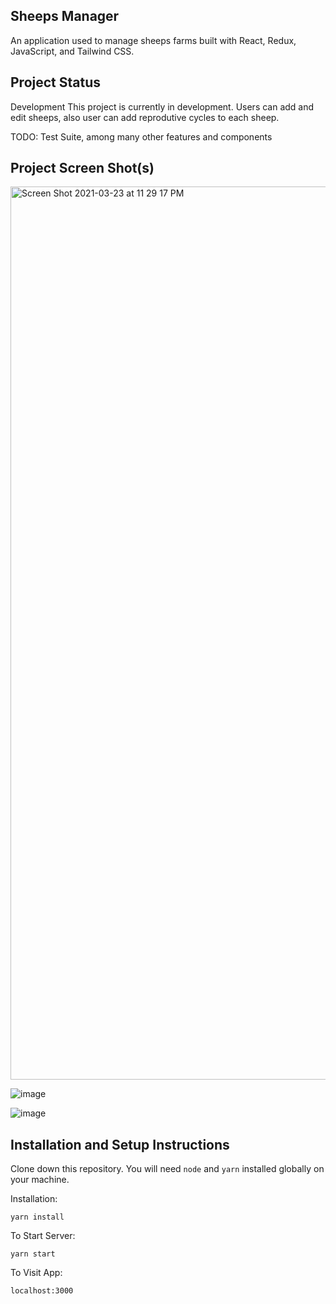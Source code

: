 ## Sheeps Manager
An application used to manage sheeps farms built with React, Redux, JavaScript, and Tailwind CSS.

## Project Status
Development
This project is currently in development. Users can add and edit sheeps, also user can add reprodutive cycles to each sheep.

TODO: Test Suite, among many other features and components 

## Project Screen Shot(s)
<img width="1429" alt="Screen Shot 2021-03-23 at 11 29 17 PM" src="https://user-images.githubusercontent.com/72515381/112264196-20b83d80-8c36-11eb-9772-da0ccca2ddb1.png">

![image](https://user-images.githubusercontent.com/72515381/112264406-742a8b80-8c36-11eb-85d3-9fa429fa65c3.png)

![image](https://user-images.githubusercontent.com/72515381/112264521-a0dea300-8c36-11eb-894b-01b3c58f0889.png)


## Installation and Setup Instructions

Clone down this repository. You will need `node` and `yarn` installed globally on your machine.  

Installation:

`yarn install`  

To Start Server:

`yarn start`  

To Visit App:

`localhost:3000`  

